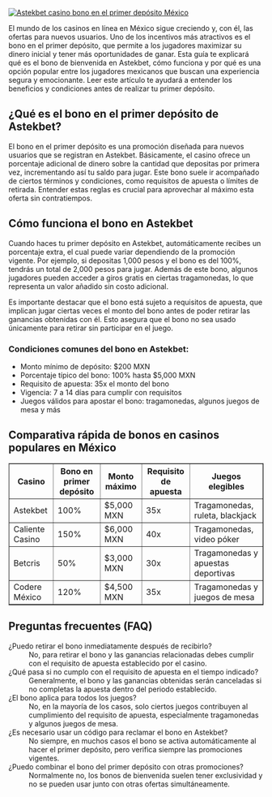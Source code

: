 [![Astekbet casino bono en el primer depósito México](https://123-caf.pages.dev/gitsignup.png)](https://vrmoo.ru/Bt82HjjY)

<p>El mundo de los casinos en línea en México sigue creciendo y, con él, las ofertas para nuevos usuarios. Uno de los incentivos más atractivos es el bono en el primer depósito, que permite a los jugadores maximizar su dinero inicial y tener más oportunidades de ganar. Esta guía te explicará qué es el bono de bienvenida en Astekbet, cómo funciona y por qué es una opción popular entre los jugadores mexicanos que buscan una experiencia segura y emocionante. Leer este artículo te ayudará a entender los beneficios y condiciones antes de realizar tu primer depósito.</p>  <h2>¿Qué es el bono en el primer depósito de Astekbet?</h2> <p>El bono en el primer depósito es una promoción diseñada para nuevos usuarios que se registran en Astekbet. Básicamente, el casino ofrece un porcentaje adicional de dinero sobre la cantidad que depositas por primera vez, incrementando así tu saldo para jugar. Este bono suele ir acompañado de ciertos términos y condiciones, como requisitos de apuesta o límites de retirada. Entender estas reglas es crucial para aprovechar al máximo esta oferta sin contratiempos.</p>  <h2>Cómo funciona el bono en Astekbet</h2> <p>Cuando haces tu primer depósito en Astekbet, automáticamente recibes un porcentaje extra, el cual puede variar dependiendo de la promoción vigente. Por ejemplo, si depositas 1,000 pesos y el bono es del 100%, tendrás un total de 2,000 pesos para jugar. Además de este bono, algunos jugadores pueden acceder a giros gratis en ciertas tragamonedas, lo que representa un valor añadido sin costo adicional.</p> <p>Es importante destacar que el bono está sujeto a requisitos de apuesta, que implican jugar ciertas veces el monto del bono antes de poder retirar las ganancias obtenidas con él. Esto asegura que el bono no sea usado únicamente para retirar sin participar en el juego.</p>  <h3>Condiciones comunes del bono en Astekbet:</h3> <ul>   <li>Monto mínimo de depósito: $200 MXN</li>   <li>Porcentaje típico del bono: 100% hasta $5,000 MXN</li>   <li>Requisito de apuesta: 35x el monto del bono</li>   <li>Vigencia: 7 a 14 días para cumplir con requisitos</li>   <li>Juegos válidos para apostar el bono: tragamonedas, algunos juegos de mesa y más</li> </ul>  <h2>Comparativa rápida de bonos en casinos populares en México</h2> <table border="1" cellpadding="6" cellspacing="0">   <thead>     <tr>       <th>Casino</th>       <th>Bono en primer depósito</th>       <th>Monto máximo</th>       <th>Requisito de apuesta</th>       <th>Juegos elegibles</th>     </tr>   </thead>   <tbody>     <tr>       <td>Astekbet</td>       <td>100%</td>       <td>$5,000 MXN</td>       <td>35x</td>       <td>Tragamonedas, ruleta, blackjack</td>     </tr>     <tr>       <td>Caliente Casino</td>       <td>150%</td>       <td>$6,000 MXN</td>       <td>40x</td>       <td>Tragamonedas, video póker</td>     </tr>     <tr>       <td>Betcris</td>       <td>50%</td>       <td>$3,000 MXN</td>       <td>30x</td>       <td>Tragamonedas y apuestas deportivas</td>     </tr>     <tr>       <td>Codere México</td>       <td>120%</td>       <td>$4,500 MXN</td>       <td>35x</td>       <td>Tragamonedas y juegos de mesa</td>     </tr>   </tbody> </table>  <h2>Preguntas frecuentes (FAQ)</h2> <dl>   <dt>¿Puedo retirar el bono inmediatamente después de recibirlo?</dt>   <dd>No, para retirar el bono y las ganancias relacionadas debes cumplir con el requisito de apuesta establecido por el casino.</dd>    <dt>¿Qué pasa si no cumplo con el requisito de apuesta en el tiempo indicado?</dt>   <dd>Generalmente, el bono y las ganancias obtenidas serán canceladas si no completas la apuesta dentro del periodo establecido.</dd>    <dt>¿El bono aplica para todos los juegos?</dt>   <dd>No, en la mayoría de los casos, solo ciertos juegos contribuyen al cumplimiento del requisito de apuesta, especialmente tragamonedas y algunos juegos de mesa.</dd>    <dt>¿Es necesario usar un código para reclamar el bono en Astekbet?</dt>   <dd>No siempre, en muchos casos el bono se activa automáticamente al hacer el primer depósito, pero verifica siempre las promociones vigentes.</dd>    <dt>¿Puedo combinar el bono del primer depósito con otras promociones?</dt>   <dd>Normalmente no, los bonos de bienvenida suelen tener exclusividad y no se pueden usar junto con otras ofertas simultáneamente.</dd> </dl>